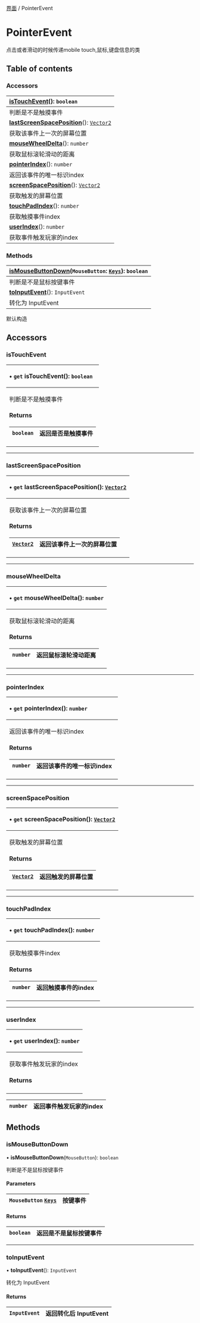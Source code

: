 [界面](../groups/界面.界面.md) / PointerEvent

# PointerEvent <Badge type="tip" text="Class" /> <Score text="PointerEvent" />

点击或者滑动的时候传递mobile touch,鼠标,键盘信息的类

## Table of contents

### Accessors <Score text="Accessors" /> 
| **[isTouchEvent](mw.PointerEvent.md#istouchevent)**(): `boolean` <Badge type="tip" text="client" />  |
| :-----|
| 判断是不是触摸事件|
| **[lastScreenSpacePosition](mw.PointerEvent.md#lastscreenspaceposition)**(): [`Vector2`](mw.Vector2.md) <Badge type="tip" text="client" />  |
| 获取该事件上一次的屏幕位置|
| **[mouseWheelDelta](mw.PointerEvent.md#mousewheeldelta)**(): `number` <Badge type="tip" text="client" />  |
| 获取鼠标滚轮滑动的距离|
| **[pointerIndex](mw.PointerEvent.md#pointerindex)**(): `number` <Badge type="tip" text="client" />  |
| 返回该事件的唯一标识index|
| **[screenSpacePosition](mw.PointerEvent.md#screenspaceposition)**(): [`Vector2`](mw.Vector2.md) <Badge type="tip" text="client" />  |
| 获取触发的屏幕位置|
| **[touchPadIndex](mw.PointerEvent.md#touchpadindex)**(): `number` <Badge type="tip" text="client" />  |
| 获取触摸事件index|
| **[userIndex](mw.PointerEvent.md#userindex)**(): `number` <Badge type="tip" text="client" />  |
| 获取事件触发玩家的index|

### Methods <Score text="Methods" /> 
| **[isMouseButtonDown](mw.PointerEvent.md#ismousebuttondown)**(`MouseButton`: [`Keys`](../enums/mw.Keys.md)): `boolean` <Badge type="tip" text="client" />  |
| :-----|
| 判断是不是鼠标按键事件|
| **[toInputEvent](mw.PointerEvent.md#toinputevent)**(): `InputEvent` <Badge type="tip" text="client" />  |
| 转化为 InputEvent|

默认构造

## Accessors

### isTouchEvent <Score text="isTouchEvent" /> 

<table class="get-set-table">
<thead><tr>
<th style="text-align: left">

• `get` **isTouchEvent**(): `boolean` <Badge type="tip" text="client" />

</th>
</tr></thead>
<tbody><tr>
<td style="text-align: left">


判断是不是触摸事件

#### Returns

| `boolean` | 返回是否是触摸事件 |
| :------ | :------ |

</td>
</tr></tbody>
</table>

___

### lastScreenSpacePosition <Score text="lastScreenSpacePosition" /> 

<table class="get-set-table">
<thead><tr>
<th style="text-align: left">

• `get` **lastScreenSpacePosition**(): [`Vector2`](mw.Vector2.md) <Badge type="tip" text="client" />

</th>
</tr></thead>
<tbody><tr>
<td style="text-align: left">


获取该事件上一次的屏幕位置

#### Returns

| [`Vector2`](mw.Vector2.md) | 返回该事件上一次的屏幕位置 |
| :------ | :------ |

</td>
</tr></tbody>
</table>

___

### mouseWheelDelta <Score text="mouseWheelDelta" /> 

<table class="get-set-table">
<thead><tr>
<th style="text-align: left">

• `get` **mouseWheelDelta**(): `number` <Badge type="tip" text="client" />

</th>
</tr></thead>
<tbody><tr>
<td style="text-align: left">


获取鼠标滚轮滑动的距离

#### Returns

| `number` | 返回鼠标滚轮滑动距离 |
| :------ | :------ |

</td>
</tr></tbody>
</table>

___

### pointerIndex <Score text="pointerIndex" /> 

<table class="get-set-table">
<thead><tr>
<th style="text-align: left">

• `get` **pointerIndex**(): `number` <Badge type="tip" text="client" />

</th>
</tr></thead>
<tbody><tr>
<td style="text-align: left">


返回该事件的唯一标识index

#### Returns

| `number` | 返回该事件的唯一标识index |
| :------ | :------ |

</td>
</tr></tbody>
</table>

___

### screenSpacePosition <Score text="screenSpacePosition" /> 

<table class="get-set-table">
<thead><tr>
<th style="text-align: left">

• `get` **screenSpacePosition**(): [`Vector2`](mw.Vector2.md) <Badge type="tip" text="client" />

</th>
</tr></thead>
<tbody><tr>
<td style="text-align: left">


获取触发的屏幕位置

#### Returns

| [`Vector2`](mw.Vector2.md) | 返回触发的屏幕位置 |
| :------ | :------ |

</td>
</tr></tbody>
</table>

___

### touchPadIndex <Score text="touchPadIndex" /> 

<table class="get-set-table">
<thead><tr>
<th style="text-align: left">

• `get` **touchPadIndex**(): `number` <Badge type="tip" text="client" />

</th>
</tr></thead>
<tbody><tr>
<td style="text-align: left">


获取触摸事件index

#### Returns

| `number` | 返回触摸事件的index |
| :------ | :------ |

</td>
</tr></tbody>
</table>

___

### userIndex <Score text="userIndex" /> 

<table class="get-set-table">
<thead><tr>
<th style="text-align: left">

• `get` **userIndex**(): `number` <Badge type="tip" text="client" />

</th>
</tr></thead>
<tbody><tr>
<td style="text-align: left">


获取事件触发玩家的index

#### Returns

</td>
</tr></tbody>
</table>

| `number` | 返回事件触发玩家的index |
| :------ | :------ |

## Methods

### isMouseButtonDown <Score text="isMouseButtonDown" /> 

• **isMouseButtonDown**(`MouseButton`): `boolean` <Badge type="tip" text="client" />

判断是不是鼠标按键事件

#### Parameters

| `MouseButton` [`Keys`](../enums/mw.Keys.md) | 按键事件 |
| :------ | :------ |

#### Returns

| `boolean` | 返回是不是鼠标按键事件 |
| :------ | :------ |

___

### toInputEvent <Score text="toInputEvent" /> 

• **toInputEvent**(): `InputEvent` <Badge type="tip" text="client" />

转化为 InputEvent

#### Returns

| `InputEvent` | 返回转化后 InputEvent |
| :------ | :------ |
